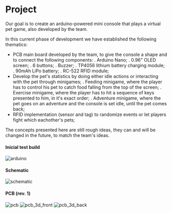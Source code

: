 # Project

Our goal is to create an arduino-powered mini console that plays a virtual pet game, also developed by the team.

In this current phase of development we have established the following thematics:
- PCB main board developed by the team, to give the console a shape and to connect the following components:
	. Arduino Nano;
	. 0.96" OLED screen;
	. 6 buttons;
	. Buzzer;
	. TP4056 lithium battery charging module;
	. 90mAh LiPo battery;
	. RC-522 RFID module;
- Develop the pet's statistics by doing either idle actions or interacting with the pet through minigames;
	. Feeding minigame, where the player has to control his pet to catch food falling from the top of the screen;
	. Exercise minigame, where the player has to hit a sequence of keys presented to him, in it's exact order;
	. Adventure minigame, where the pet goes on an adventure and the console is set idle, until the pet comes back;
- RFID implementation (sensor and tag) to randomize events or let players fight which eachother's pets;

The concepts presented here are still rough ideas, they can and will be changed in the future, to match the team's ideas.

#### Inicial test build

![arduino](https://github.com/y0ukn0wwh0/projeto/blob/main/arduino.jfif)

#### Schematic

![schematic](https://github.com/y0ukn0wwh0/projeto/blob/main/schematic.png)

#### PCB (rev. 1)

![pcb](https://github.com/y0ukn0wwh0/projeto/blob/main/pcb.png)
![pcb_3d_front](https://github.com/y0ukn0wwh0/projeto/blob/main/pcb_3d_back.png)
![pcb_3d_back](https://github.com/y0ukn0wwh0/projeto/blob/main/pcb_3d_front.png)